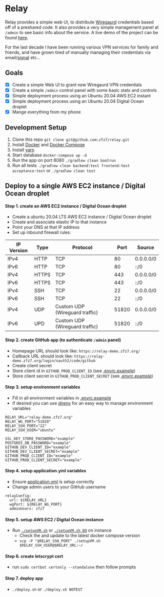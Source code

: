 # Relay

Relay provides a simple web UI, to distribute [Wiregaurd](https://www.wireguard.com) credentials based off of a
preshared code. It also provides a very simple management panel at `/admin` to see basic info about the service. A live
demo of the project can be found [here](https://relay-demo.zfz7.org).

For the last decade I have been running various VPN services for family and friends, and have grown tired of manually
managing their credentials via email/[signal](https://signal.org/) etc...

## Goals

- [X] Create a simple Web UI to grant new Wiregaurd VPN credentials
- [X] Create a simple `/admin` control panel with some basic stats and controls
- [X] Simple deployment process using an Ubuntu 20.04 AWS EC2 instant
- [X] Simple deployment process using an Ubuntu 20.04 Digital Ocean droplet
- [X] Mange everything from my phone

## Development Setup

1. Clone this repo `git clone git@github.com:zfz7/relay.git`
2. Install [Docker](https://docs.docker.com/get-docker/) and [Docker Compose](https://docs.docker.com/compose/install/)
3. Install [yarn](https://classic.yarnpkg.com/lang/en/docs/install)
4. Start database `docker-compose up -d`
5. Run the app on port 8080 `./gradlew clean bootrun`
6. Run all tests `./gradlew clean backend:test frontend:test acceptance:test` or `./gradlew clean test`

## Deploy to a single AWS EC2 instance / Digital Ocean droplet

#### Step 1. create an AWS EC2 instance / Digital Ocean droplet

- Create a ubuntu 20.04 LTS AWS EC2 instance / Digital Ocean droplet
- Create and associate elastic IP to that instance
- Point your DNS at that IP address
- Set up inbound firewall rules:

| IP Version | Type  | Protocol                        | Port    | Source    |
|------------|-------|---------------------------------|---------|-----------|
| IPv4       | HTTP  | TCP                             | 80      | 0.0.0.0/0 |
| IPv6       | HTTP  | TCP                             | 80      | ::/0      |
| IPv4       | HTTPS | TCP                             | 443     | 0.0.0.0/0 |
| IPv6       | HTTPS | TCP                             | 443     | ::/0      |
| IPv4       | SSH   | TCP                             | 22      | 0.0.0.0/0 |
| IPv6       | SSH   | TCP                             | 22      | ::/0      |
| IPv4       | UDP   | Custom UDP (Wireguard traffic)  | 51820   | 0.0.0.0/0 |
| IPv6       | UPD   | Custom UDP (Wireguard traffic)  | 51820   | ::/0      |

#### Step 2. create GitHub app (to authenticate `/admin` panel)

- Homepage URL should look like: `https://relay-demo.zfz7.org/`
- Callback URL should look like: `https://relay-demo.zfz7.org/login/oauth2/code/github`
- Create client secret
- Store client id in `GITHUB_PROD_CLIENT_ID` (see [.envrc.example](./.envrc.example))
- Store client secret in `GITHUB_PROD_CLIENT_SECRET` (see [.envrc.example](./.envrc.example))

#### Step 3. setup environment variables 
- Fill in all environment variables in [.envrc.example](./.envrc.example)
- If desired you can use [direnv](https://direnv.net/) for an easy way to manage environment variables
```
RELAY_URL="relay-demo.zfz7.org"
RELAY_WG_PORT="51820"
RELAY_SSH_PORT="22"
RELAY_SSH_USER="ubuntu"

SSL_KEY_STORE_PASSWORD="example"
POSTGRES_DB_PASSWORD="example"
GITHUB_DEV_CLIENT_ID="example"
GITHUB_DEV_CLIENT_SECRET="example"
GITHUB_PROD_CLIENT_ID="example"
GITHUB_PROD_CLIENT_SECRET="example"
```

#### Step 4. setup application.yml variables 
- Ensure [application.yml](./backend/src/main/resources/application.yml) is setup correctly
- Change admin users to your GitHub username
```
relayConfig:
  url: ${RELAY_URL}
  wgPort: ${RELAY_WG_PORT}
  adminUsers: zfz7 
```

#### Step 5. setup AWS EC2  / Digital Ocean instance

- Run [`./setupVM.sh`](./setupVM.sh) or [`./setupVM.sh DO`](./setupVM.sh) on instance 
  - Check the and update to the latest docker compose version
  - `scp -P "$RELAY_SSH_PORT" ./setupVM.sh $RELAY_SSH_USER@$RELAY_URL:~/`

#### Step 6. create letscrypt cert
- run `sudo certbot certonly --standalone` then follow prompts

#### Step 7. deploy app
- `./deploy.sh` or `./deploy.sh NOTEST`
